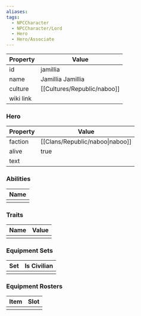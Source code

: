 ```yaml
---
aliases: 
tags:
  - NPCCharacter
  - NPCCharacter/Lord
  - Hero
  - Hero/Associate
---
```


| Property  | Value             |
| :-------- | ----------------- |
| id        | jamillia          |
| name      | Jamillia Jamillia |
| culture   | [[Cultures/Republic/naboo]]         |
| wiki link |                   |
### Hero
| Property | Value                           |
| -------- | ------------------------------- |
| faction  | [[Clans/Republic/naboo\|naboo]] |
| alive    | true                            |
| text     |                                 |

### Abilities
| Name |
| :--: |
|      |

### Traits
| Name | Value |
| ---- | ----- |
|      |       |

### Equipment Sets
| Set | Is Civilian |
| --- | ----------- |
|     |             |

### Equipment Rosters
| Item | Slot |
| ---- | ---- |
|      |      |

